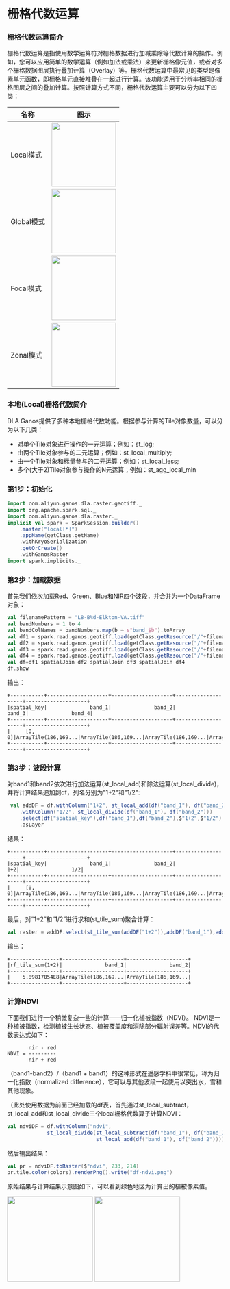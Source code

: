 # 栅格代数运算
### 栅格代数运算简介
<p>栅格代数运算是指使用数学运算符对栅格数据进行加减乘除等代数计算的操作。例如，您可以应用简单的数学运算（例如加法或乘法）来更新栅格像元值，或者对多个栅格数据图层执行叠加计算（Overlay）等。栅格代数运算中最常见的类型是像素单元函数，即栅格单元直接堆叠在一起进行计算。该功能适用于分辨率相同的栅格图层之间的叠加计算。按照计算方式不同，栅格代数运算主要可以分为以下四类：</p>

| 名称| 图示 |
| ----- | ---- | 
| Local模式 | <img align="center" width="150" height="150" src="https://dla-ganos-bj.oss-cn-beijing.aliyuncs.com/public/algorithm1.png"></img> | 
| Global模式 | <img align="center" width="150" height="150" src="https://dla-ganos-bj.oss-cn-beijing.aliyuncs.com/public/algorithm2.png"></img> | 
| Focal模式 | <img align="center" width="150" height="150" src="https://dla-ganos-bj.oss-cn-beijing.aliyuncs.com/public/algorithm3.png"></img> | 
| Zonal模式 | <img align="center" width="150" height="150"  src="https://dla-ganos-bj.oss-cn-beijing.aliyuncs.com/public/algorithm4.png"></img> |


### 本地(Local)栅格代数简介
DLA Ganos提供了多种本地栅格代数功能。根据参与计算的Tile对象数量，可以分为以下几类：
* 对单个Tile对象进行操作的一元运算；例如：st_log;
* 由两个Tile对象参与的二元运算；例如：st_local_multiply;
* 由一个Tile对象和标量参与的二元运算；例如：st_local_less;
* 多个(大于2)Tile对象参与操作的N元运算；例如：st_agg_local_min

### 第1步：初始化

```scala
import com.aliyun.ganos.dla.raster.geotiff._
import org.apache.spark.sql._
import com.aliyun.ganos.dla.raster._
implicit val spark = SparkSession.builder()
    .master("local[*]")
    .appName(getClass.getName)
    .withKryoSerialization
    .getOrCreate()
    .withGanosRaster
import spark.implicits._
```

### 第2步：加载数据
首先我们依次加载Red、Green、Blue和NIR四个波段，并合并为一个DataFrame对象：

```scala
val filenamePattern = "L8-B%d-Elkton-VA.tiff"
val bandNumbers = 1 to 4
val bandColNames = bandNumbers.map(b ⇒ s"band_$b").toArray
val df1 = spark.read.ganos.geotiff.load(getClass.getResource("/"+filenamePattern.format(bandNumbers(0))).getPath).select($"spatial_key",$"tile" as "band_1").asLayer
val df2 = spark.read.ganos.geotiff.load(getClass.getResource("/"+filenamePattern.format(bandNumbers(1))).getPath).select($"spatial_key",$"tile" as "band_2").asLayer
val df3 = spark.read.ganos.geotiff.load(getClass.getResource("/"+filenamePattern.format(bandNumbers(2))).getPath).select($"spatial_key",$"tile" as "band_3").asLayer
val df4 = spark.read.ganos.geotiff.load(getClass.getResource("/"+filenamePattern.format(bandNumbers(3))).getPath).select($"spatial_key",$"tile" as "band_4").asLayer
val df=df1 spatialJoin df2 spatialJoin df3 spatialJoin df4
df.show
```

输出：
```text
+-----------+--------------------+--------------------+--------------------+--------------------+
|spatial_key|              band_1|              band_2|              band_3|              band_4|
+-----------+--------------------+--------------------+--------------------+--------------------+
|     [0, 0]|ArrayTile(186,169...|ArrayTile(186,169...|ArrayTile(186,169...|ArrayTile(186,169...|
+-----------+--------------------+--------------------+--------------------+--------------------+
```
### 第3步：波段计算
对band1和band2依次进行加法运算(st_local_add)和除法运算(st_local_divide)，并将计算结果追加到df，列名分别为"1+2"和"1/2":
```scala
 val addDF = df.withColumn("1+2", st_local_add(df("band_1"), df("band_2")))
    .withColumn("1/2", st_local_divide(df("band_1"), df("band_2")))
    .select(df("spatial_key"),df("band_1"),df("band_2"),$"1+2",$"1/2")
    .asLayer
```

结果：
```text
+-----------+--------------------+--------------------+--------------------+--------------------+
|spatial_key|              band_1|              band_2|                 1+2|                 1/2|
+-----------+--------------------+--------------------+--------------------+--------------------+
|     [0, 0]|ArrayTile(186,169...|ArrayTile(186,169...|ArrayTile(186,169...|ArrayTile(186,169...|
+-----------+--------------------+--------------------+--------------------+--------------------+
```

最后，对“1+2”和“1/2”进行求和(st_tile_sum)聚合计算：

```scala
val raster = addDF.select(st_tile_sum(addDF("1+2")),addDF("band_1"),addDF("band_2"))
```

输出：
```text
+----------------+--------------------+--------------------+
|rf_tile_sum(1+2)|              band_1|              band_2|
+----------------+--------------------+--------------------+
|    5.89817054E8|ArrayTile(186,169...|ArrayTile(186,169...|
+----------------+--------------------+--------------------+
```

### 计算NDVI
<p>下面我们进行一个稍微复杂一些的计算——归一化植被指数（NDVI）。 NDVI是一种植被指数，检测植被生长状态、植被覆盖度和消除部分辐射误差等。NDVI的代数表达式如下：</p>

```text
       nir - red
NDVI = ---------
       nir + red
```

<p>（band1-band2）/（band1 + band1）的这种形式在遥感学科中很常见，称为归一化指数（normalized difference），它可以与其他波段一起使用以突出水，雪和其他现象。</p>
<p>（此处使用数据为前面已经加载的df表，首先通过st_local_subtract，st_local_add和st_local_divide三个local栅格代数算子计算NDVI：</p>
 
 ```scala
 val ndviDF = df.withColumn("ndvi", 
              st_local_divide(st_local_subtract(df("band_1"), df("band_2")), 
                              st_local_add(df("band_1"), df("band_2")))).asLayer
 ```
 
然后输出结果：
```scala
val pr = ndviDF.toRaster($"ndvi", 233, 214)
pr.tile.color(colors).renderPng().write("df-ndvi.png")
```

<p>原始结果与计算结果示意图如下，可以看到绿色地区为计算出的植被像素值。</p>
<p><img align="center" height="200px" src="https://dla-ganos-bj.oss-cn-beijing.aliyuncs.com/public/algorithm5.png"></img>
<img align="center" height="200px" src="https://dla-ganos-bj.oss-cn-beijing.aliyuncs.com/public/algorithm6.png"></img></p>
